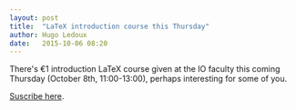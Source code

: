```yaml
---
layout: post
title:  "LaTeX introduction course this Thursday"
author: Hugo Ledoux
date:   2015-10-06 08:20
---
```


There's €1 introduction LaTeX course given at the IO faculty this coming Thursday (October 8th, 11:00-13:00), perhaps interesting for some of you.

[Suscribe here](https://docs.google.com/forms/d/1i1pWrhVROaeIRjDPaobKJX2CFqqQ9WfPkYMfbiFwRmI/viewform?c=0&w=1).

















